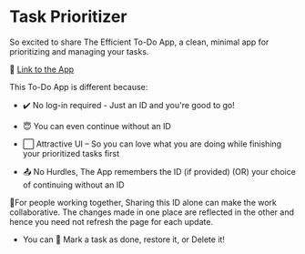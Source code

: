 
# Task Prioritizer 

So excited to share The Efficient To-Do App, a clean, minimal app for prioritizing and managing your tasks.

🎯 [Link to the App](https://theefficienttodoapp.netlify.app/)

This To-Do App is different because:
- ✔️ No log-in required - Just an ID and you're good to go!
- 😇 You can even continue without an ID

- ⬜️ Attractive UI – So you can love what you are doing while finishing your prioritized tasks first
- 📤 No Hurdles, The App remembers the ID (if provided) (OR) your choice of continuing without an ID

🌟For people working together, Sharing this ID alone can make the work collaborative. The changes made in one place are reflected in the other and hence you need not refresh the page for each update.

- You can 📄 Mark a task as done, restore it, or Delete it!

